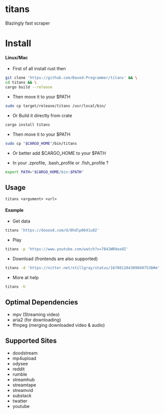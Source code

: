 # titans

Blazingly fast scraper

# Install

#### Linux/Mac

- First of all install rust then

````sh
git clone 'https://github.com/Based-Programmer/titans' && \
cd titans && \
cargo build --release
````

- Then move it to your $PATH

````sh
sudo cp target/release/titans /usr/local/bin/
````

- Or Build it directly from crate

````sh
cargo install titans
````

- Then move it to your $PATH

````sh
sudo cp "$CARGO_HOME"/bin/titans
````

- Or better add $CARGO_HOME to your $PATH

- In your .zprofile, .bash_profile or .fish_profile ?

````sh
export PATH="$CARGO_HOME/bin:$PATH"
````
## Usage

````
titans <argument> <url>
````

#### Example

- Get data

````sh
titans 'https://dooood.com/d/0hdlp0641u82'
````

- Play

````sh
titans -p 'https://www.youtube.com/watch?v=784JWR4oxOI'
````

- Download (frontends are also supported)

````sh
titans -d 'https://nitter.net/stillgray/status/1670812043090497538#m'
````

- More at help

````sh
titans -h
````

## Optimal Dependencies

- mpv (Streaming video)
- aria2 (for downloading)
- ffmpeg (merging downloaded video & audio)

## Supported Sites

- doodstream
- mp4upload
- odysee
- reddit
- rumble
- streamhub
- streamtape
- streamvid
- substack
- twatter
- youtube
